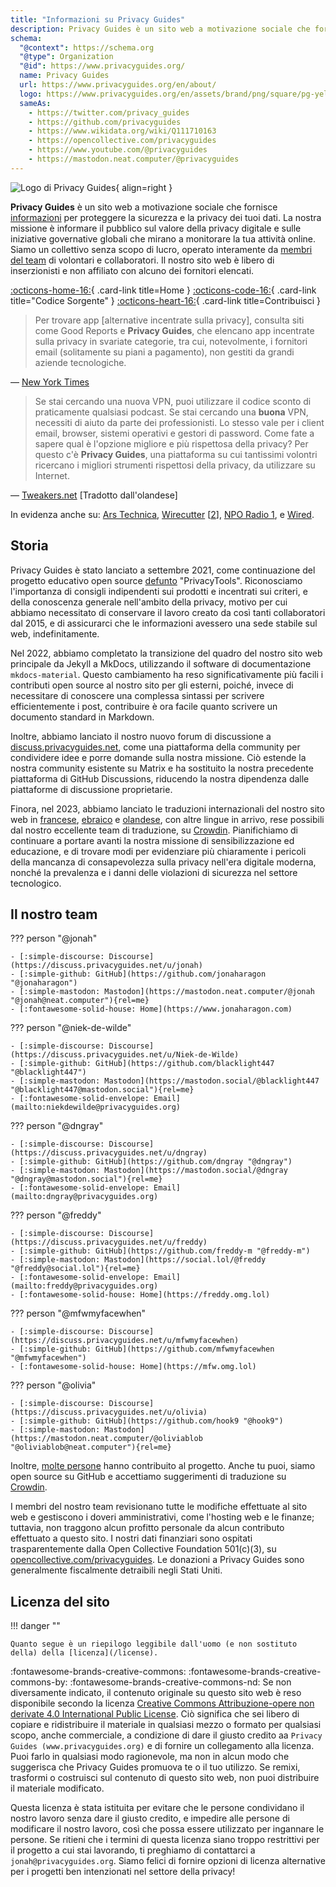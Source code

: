 ```yaml
---
title: "Informazioni su Privacy Guides"
description: Privacy Guides è un sito web a motivazione sociale che fornisce informazioni per proteggere la sicurezza e la privacy dei tuoi dati.
schema:
  "@context": https://schema.org
  "@type": Organization
  "@id": https://www.privacyguides.org/
  name: Privacy Guides
  url: https://www.privacyguides.org/en/about/
  logo: https://www.privacyguides.org/en/assets/brand/png/square/pg-yellow.png
  sameAs:
    - https://twitter.com/privacy_guides
    - https://github.com/privacyguides
    - https://www.wikidata.org/wiki/Q111710163
    - https://opencollective.com/privacyguides
    - https://www.youtube.com/@privacyguides
    - https://mastodon.neat.computer/@privacyguides
---
```


![Logo di Privacy Guides](../assets/brand/PNG/Square/pg-yellow.png){ align=right }

**Privacy Guides** è un sito web a motivazione sociale che fornisce [informazioni](/kb) per proteggere la sicurezza e la privacy dei tuoi dati. La nostra missione è informare il pubblico sul valore della privacy digitale e sulle iniziative governative globali che mirano a monitorare la tua attività online. Siamo un collettivo senza scopo di lucro, operato interamente da [membri del team](https://discuss.privacyguides.net/g/team) di volontari e collaboratori. Il nostro sito web è libero di inserzionisti e non affiliato con alcuno dei fornitori elencati.

[:octicons-home-16:](https://www.privacyguides.org/){ .card-link title=Home }
[:octicons-code-16:](https://github.com/privacyguides/privacyguides.org){ .card-link title="Codice Sorgente" }
[:octicons-heart-16:](donate.md){ .card-link title=Contribuisci }

> Per trovare app [alternative incentrate sulla privacy], consulta siti come Good Reports e **Privacy Guides**, che elencano app incentrate sulla privacy in svariate categorie, tra cui, notevolmente, i fornitori email (solitamente su piani a pagamento), non gestiti da grandi aziende tecnologiche.

— [New York Times](https://www.nytimes.com/wirecutter/guides/online-security-social-media-privacy/)

> Se stai cercando una nuova VPN, puoi utilizzare il codice sconto di praticamente qualsiasi podcast. Se stai cercando una **buona** VPN, necessiti di aiuto da parte dei professionisti. Lo stesso vale per i client email, browser, sistemi operativi e gestori di password. Come fate a sapere qual è l'opzione migliore e più rispettosa della privacy? Per questo c'è **Privacy Guides**, una piattaforma su cui tantissimi volontri ricercano i migliori strumenti rispettosi della privacy, da utilizzare su Internet.

— [Tweakers.net](https://tweakers.net/reviews/10568/op-zoek-naar-privacyvriendelijke-tools-niek-de-wilde-van-privacy-guides.html) [Tradotto dall'olandese]

In evidenza anche su: [Ars Technica](https://arstechnica.com/gadgets/2022/02/is-firefox-ok/), [Wirecutter](https://www.nytimes.com/wirecutter/guides/practical-guide-to-securing-windows-pc/) [[2](https://www.nytimes.com/wirecutter/guides/practical-guide-to-securing-your-mac/)], [NPO Radio 1](https://www.nporadio1.nl/nieuws/binnenland/8eaff3a2-8b29-4f63-9b74-36d2b28b1fe1/ooit-online-eens-wat-doms-geplaatst-ga-jezelf-eens-googlen-en-kijk-dan-wat-je-tegenkomt), e [Wired](https://www.wired.com/story/firefox-mozilla-2022/).

## Storia

Privacy Guides è stato lanciato a settembre 2021, come continuazione del progetto educativo open source [defunto](privacytools.md) "PrivacyTools". Riconosciamo l'importanza di consigli indipendenti sui prodotti e incentrati sui criteri, e della conoscenza generale nell'ambito della privacy, motivo per cui abbiamo necessitato di conservare il lavoro creato da così tanti collaboratori dal 2015, e di assicurarci che le informazioni avessero una sede stabile sul web, indefinitamente.

Nel 2022, abbiamo completato la transizione del quadro del nostro sito web principale da Jekyll a MkDocs, utilizzando il software di documentazione `mkdocs-material`. Questo cambiamento ha reso significativamente più facili i contributi open source al nostro sito per gli esterni, poiché, invece di necessitare di conoscere una complessa sintassi per scrivere efficientemente i post, contribuire è ora facile quanto scrivere un documento standard in Markdown.

Inoltre, abbiamo lanciato il nostro nuovo forum di discussione a [discuss.privacyguides.net](https://discuss.privacyguides.net/), come una piattaforma della community per condividere idee e porre domande sulla nostra missione. Ciò estende la nostra community esistente su Matrix e ha sostituito la nostra precedente piattaforma di GitHub Discussions, riducendo la nostra dipendenza dalle piattaforme di discussione proprietarie.

Finora, nel 2023, abbiamo lanciato le traduzioni internazionali del nostro sito web in [francese](/fr/), [ebraico](/he/) e [olandese](/nl/), con altre lingue in arrivo, rese possibili dal nostro eccellente team di traduzione, su [Crowdin](https://crowdin.com/project/privacyguides). Pianifichiamo di continuare a portare avanti la nostra missione di sensibilizzazione ed educazione, e di trovare modi per evidenziare più chiaramente i pericoli della mancanza di consapevolezza sulla privacy nell'era digitale moderna, nonché la prevalenza e i danni delle violazioni di sicurezza nel settore tecnologico.

## Il nostro team

??? person "@jonah"

    - [:simple-discourse: Discourse](https://discuss.privacyguides.net/u/jonah)
    - [:simple-github: GitHub](https://github.com/jonaharagon "@jonaharagon")
    - [:simple-mastodon: Mastodon](https://mastodon.neat.computer/@jonah "@jonah@neat.computer"){rel=me}
    - [:fontawesome-solid-house: Home](https://www.jonaharagon.com)

??? person "@niek-de-wilde"

    - [:simple-discourse: Discourse](https://discuss.privacyguides.net/u/Niek-de-Wilde)
    - [:simple-github: GitHub](https://github.com/blacklight447 "@blacklight447")
    - [:simple-mastodon: Mastodon](https://mastodon.social/@blacklight447 "@blacklight447@mastodon.social"){rel=me}
    - [:fontawesome-solid-envelope: Email](mailto:niekdewilde@privacyguides.org)

??? person "@dngray"

    - [:simple-discourse: Discourse](https://discuss.privacyguides.net/u/dngray)
    - [:simple-github: GitHub](https://github.com/dngray "@dngray")
    - [:simple-mastodon: Mastodon](https://mastodon.social/@dngray "@dngray@mastodon.social"){rel=me}
    - [:fontawesome-solid-envelope: Email](mailto:dngray@privacyguides.org)

??? person "@freddy"

    - [:simple-discourse: Discourse](https://discuss.privacyguides.net/u/freddy)
    - [:simple-github: GitHub](https://github.com/freddy-m "@freddy-m")
    - [:simple-mastodon: Mastodon](https://social.lol/@freddy "@freddy@social.lol"){rel=me}
    - [:fontawesome-solid-envelope: Email](mailto:freddy@privacyguides.org)
    - [:fontawesome-solid-house: Home](https://freddy.omg.lol)

??? person "@mfwmyfacewhen"

    - [:simple-discourse: Discourse](https://discuss.privacyguides.net/u/mfwmyfacewhen)
    - [:simple-github: GitHub](https://github.com/mfwmyfacewhen "@mfwmyfacewhen")
    - [:fontawesome-solid-house: Home](https://mfw.omg.lol)

??? person "@olivia"

    - [:simple-discourse: Discourse](https://discuss.privacyguides.net/u/olivia)
    - [:simple-github: GitHub](https://github.com/hook9 "@hook9")
    - [:simple-mastodon: Mastodon](https://mastodon.neat.computer/@oliviablob "@oliviablob@neat.computer"){rel=me}

Inoltre, [molte persone](https://github.com/privacyguides/privacyguides.org/graphs/contributors) hanno contribuito al progetto. Anche tu puoi, siamo open source su GitHub e accettiamo suggerimenti di traduzione su [Crowdin](https://crowdin.com/project/privacyguides).

I membri del nostro team revisionano tutte le modifiche effettuate al sito web e gestiscono i doveri amministrativi, come l'hosting web e le finanze; tuttavia, non traggono alcun profitto personale da alcun contributo effettuato a questo sito. I nostri dati finanziari sono ospitati trasparentemente dalla Open Collective Foundation 501(c)(3), su [opencollective.com/privacyguides](https://opencollective.com/privacyguides). Le donazioni a Privacy Guides sono generalmente fiscalmente detraibili negli Stati Uniti.

## Licenza del sito

!!! danger ""

    Quanto segue è un riepilogo leggibile dall'uomo (e non sostituto della) della [licenza](/license).

:fontawesome-brands-creative-commons: :fontawesome-brands-creative-commons-by: :fontawesome-brands-creative-commons-nd: Se non diversamente indicato, il contenuto originale su questo sito web è reso disponibile secondo la licenza [Creative Commons Attribuzione-opere non derivate 4.0 International Public License](https://github.com/privacyguides/privacyguides.org/blob/main/LICENSE). Ciò significa che sei libero di copiare e ridistribuire il materiale in qualsiasi mezzo o formato per qualsiasi scopo, anche commerciale, a condizione di dare il giusto credito aa `Privacy Guides (www.privacyguides.org)` e di fornire un collegamento alla licenza. Puoi farlo in qualsiasi modo ragionevole, ma non in alcun modo che suggerisca che Privacy Guides promuova te o il tuo utilizzo. Se remixi, trasformi o costruisci sul contenuto di questo sito web, non puoi distribuire il materiale modificato.

Questa licenza è stata istituita per evitare che le persone condividano il nostro lavoro senza dare il giusto credito, e impedire alle persone di modificare il nostro lavoro, così che possa essere utilizzato per ingannare le persone. Se ritieni che i termini di questa licenza siano troppo restrittivi per il progetto a cui stai lavorando, ti preghiamo di contattarci a `jonah@privacyguides.org`. Siamo felici di fornire opzioni di licenza alternative per i progetti ben intenzionati nel settore della privacy!
